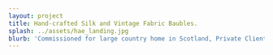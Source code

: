 ```yaml
---
layout: project
title: Hand-crafted Silk and Vintage Fabric Baubles.
splash: ../assets/hae_landing.jpg
blurb: 'Commissioned for large country home in Scotland, Private Client.'
---
```


